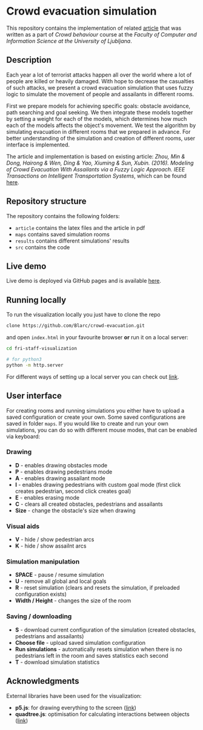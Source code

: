 # Crowd evacuation simulation
This repository contains the implementation of related [article](/article/out/crowd_evacuation_article.pdf) that was written as a part
of *Crowd behaviour* course at the *Faculty of Computer and Information Science at the 
University of Ljubljana*.

## Description
Each year a lot of terrorist attacks happen all over the world where a lot of people are
killed or heavily damaged. With hope to decrease the casualties of such attacks, we present
a crowd evacuation simulation that uses fuzzy logic to simulate the movement of people
and assailants in different rooms.

First we prepare models for achieving specific goals: obstacle avoidance, path
searching and goal seeking. We then integrate these models together by setting a weight
for each of the models, which determines how much each of the models affects the object's
movement. We test the algorithm by simulating evacuation in different rooms that we
prepared in advance. For better understanding of the simulation and creation of
different rooms, user interface is implemented.

The article and implementation is based on existing article: *Zhou, Min & Dong, Hairong & Wen,
Ding & Yao, Xiuming & Sun, Xubin. (2016). Modeling of Crowd Evacuation With Assailants via a
Fuzzy Logic Approach. IEEE Transactions on Intelligent Transportation Systems*, which can be
found [here](https://ieeexplore.ieee.org/document/7442132).

## Repository structure
The repository contains the following folders:
- `article` contains the latex files and the article in pdf
- `maps` contains saved simulation rooms
- `results` contains different simulations' results
- `src` contains the code

## Live demo
Live demo is deployed via GitHub pages and is available [here](https://blarc.github.io/crowd-evacuation/).

## Running locally
To run the visualization locally you just have to clone the repo
```bash
clone https://github.com/Blarc/crowd-evacuation.git
```
and open `index.html` in your favourite browser **or** run it on a local server:
```bash
cd fri-staff-visualization

# for python3
python -m http.server
```
For different ways of setting up a local server you can check out [link](https://github.com/processing/p5.js/wiki/Local-server).

## User interface
For creating rooms and running simulations you either have to upload a saved configuration or
create your own. Some saved configurations are saved in folder `maps`. If you would like to
create and run your own simulations, you can do so with different mouse modes, that can be
enabled via keyboard:

### Drawing
- **D** - enables drawing obstacles mode
- **P** - enables drawing pedestrians mode
- **A** - enables drawing assailant mode
- **I** - enables drawing pedestrians with custom goal mode (first click creates pedestrian, second click creates goal)
- **E** - enables erasing mode
- **C** - clears all created obstacles, pedestrians and assailants
- **Size** - change the obstacle's size when drawing

### Visual aids
- **V** - hide / show pedestrian arcs
- **K** - hide / show assailnt arcs

### Simulation manipulation
- **SPACE** - pause / resume simulation
- **U** - remove all global and local goals
- **R** - reset simulation (clears and resets the simulation, if preloaded configuration exists)
- **Width / Height** - changes the size of the room

### Saving / downloading
- **S** - download current configuration of the simulation (created obstacles, pedestrians and assailants)
- **Choose file** - upload saved simulation configuration
- **Run simulations** - automatically resets simulation when there is no pedestrians left in the room and saves statistics each second
- **T** - download simulation statistics

## Acknowledgments
External libraries have been used for the visualization:
- **p5.js**: for drawing everything to the screen ([link](https://github.com/processing/p5.js/))
- **quadtree.js**: optimisation for calculating interactions between objects ([link](https://github.com/CodingTrain/QuadTree))
